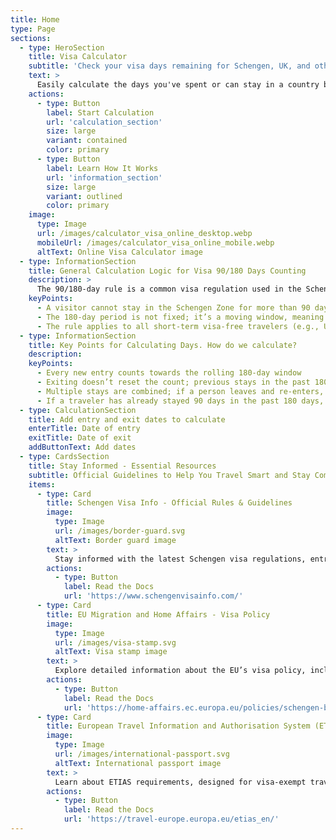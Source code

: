 ```yaml
---
title: Home
type: Page
sections:
  - type: HeroSection
    title: Visa Calculator 
    subtitle: 'Check your visa days remaining for Schengen, UK, and other regions. For free. In seconds.'
    text: >
      Easily calculate the days you've spent or can stay in a country based on the visa rules. Whether for Schengen Area, UK, or others, our tool simplifies your travel planning. Use our free visa calculator to manage your travel days effectively. Whether you're navigating the 90/180 rule, checking visitor limits, or tracking multiple countries' visas, we’ve got you covered!
    actions:
      - type: Button
        label: Start Calculation
        url: 'calculation_section'
        size: large
        variant: contained
        color: primary
      - type: Button
        label: Learn How It Works
        url: 'information_section'
        size: large
        variant: outlined
        color: primary
    image:
      type: Image
      url: /images/calculator_visa_online_desktop.webp
      mobileUrl: /images/calculator_visa_online_mobile.webp
      altText: Online Visa Calculator image
  - type: InformationSection
    title: General Calculation Logic for Visa 90/180 Days Counting
    description: >
      The 90/180-day rule is a common visa regulation used in the Schengen Area and some other countries. The rule states that:
    keyPoints: 
      - A visitor cannot stay in the Schengen Zone for more than 90 days within any rolling 180-day period.
      - The 180-day period is not fixed; it’s a moving window, meaning each new day moves the counting period forward.
      - The rule applies to all short-term visa-free travelers (e.g., UK, US, Canadian, and Australian passport holders visiting Schengen).
  - type: InformationSection
    title: Key Points for Calculating Days. How do we calculate?
    description: 
    keyPoints: 
      - Every new entry counts towards the rolling 180-day window
      - Exiting doesn’t reset the count; previous stays in the past 180 days still matter
      - Multiple stays are combined; if a person leaves and re-enters, previous days are still counted
      - If a traveler has already stayed 90 days in the past 180 days, they must leave and wait until days “drop off” before re-entering
  - type: CalculationSection
    title: Add entry and exit dates to calculate
    enterTitle: Date of entry
    exitTitle: Date of exit
    addButtonText: Add dates
  - type: CardsSection
    title: Stay Informed - Essential Resources
    subtitle: Official Guidelines to Help You Travel Smart and Stay Compliant
    items:
      - type: Card
        title: Schengen Visa Info - Official Rules & Guidelines
        image:
          type: Image
          url: /images/border-guard.svg
          altText: Border guard image
        text: >
          Stay informed with the latest Schengen visa regulations, entry requirements, and stay limits directly from trusted sources.
        actions:
          - type: Button
            label: Read the Docs
            url: 'https://www.schengenvisainfo.com/'
      - type: Card
        title: EU Migration and Home Affairs - Visa Policy
        image:
          type: Image
          url: /images/visa-stamp.svg
          altText: Visa stamp image
        text: >
          Explore detailed information about the EU’s visa policy, including the 90/180-day rule and country-specific agreements.
        actions:
          - type: Button
            label: Read the Docs
            url: 'https://home-affairs.ec.europa.eu/policies/schengen-borders-and-visa/visa-policy_en/'
      - type: Card
        title: European Travel Information and Authorisation System (ETIAS)
        image:
          type: Image
          url: /images/international-passport.svg
          altText: International passport image
        text: >
          Learn about ETIAS requirements, designed for visa-exempt travelers to the Schengen Area, and stay updated on upcoming changes
        actions:
          - type: Button
            label: Read the Docs
            url: 'https://travel-europe.europa.eu/etias_en/'
---
```


